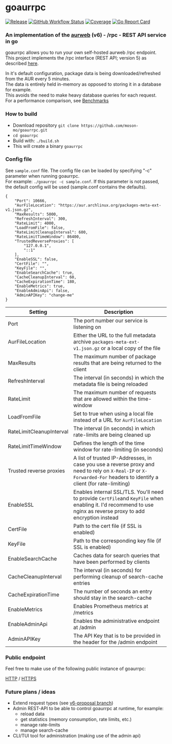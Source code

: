# goaurrpc
[![Release](https://img.shields.io/github/v/release/moson-mo/goaurrpc)](https://github.com/moson-mo/goaurrpc/releases) [![GitHub Workflow Status](https://img.shields.io/github/workflow/status/moson-mo/goaurrpc/Go)](https://github.com/moson-mo/goaurrpc/actions) [![Coverage](https://img.shields.io/badge/Coverage-97.9%25-brightgreen)](https://github.com/moson-mo/goaurrpc/blob/main/test_coverage.out) [![Go Report Card](https://goreportcard.com/badge/github.com/moson-mo/goaurrpc)](https://goreportcard.com/report/github.com/moson-mo/goaurrpc)

### An implementation of the [aurweb](https://gitlab.archlinux.org/archlinux/aurweb) (v6) - /rpc - REST API service in go

goaurrpc allows you to run your own self-hosted aurweb /rpc endpoint.  
This project implements the /rpc interface (REST API; version 5) as described [here](https://aur.archlinux.org/rpc/).  

In it's default configuration, package data is being downloaded/refreshed from the AUR every 5 minutes.  
The data is entirely held in-memory as opposed to storing it in a database for example.  
This avoids the need to make heavy database queries for each request.  
For a performance comparison, see [Benchmarks](BENCHMARKS.md)

### How to build

- Download repository `git clone https://github.com/moson-mo/goaurrpc.git`
- `cd goaurrpc`
- Build with: `./build.sh`
- This will create a binary `goaurrpc`

### Config file

See `sample.conf` file. The config file can be loaded by specifying "-c" parameter when running goaurrpc.  
For example: `./goaurrpc -c sample.conf`.
If this parameter is not passed, the default config will be used (sample.conf contains the defaults).  

```
{
	"Port": 10666,
	"AurFileLocation": "https://aur.archlinux.org/packages-meta-ext-v1.json.gz",
	"MaxResults": 5000,
	"RefreshInterval": 300,
	"RateLimit": 4000,
	"LoadFromFile": false,
	"RateLimitCleanupInterval": 600,
	"RateLimitTimeWindow": 86400,
	"TrustedReverseProxies": [
		"127.0.0.1",
		"::1"
	],
	"EnableSSL": false,
	"CertFile": "",
	"KeyFile": "",
	"EnableSearchCache": true,
	"CacheCleanupInterval": 60,
	"CacheExpirationTime": 180,
	"EnableMetrics": true,
	"EnableAdminApi": false,
	"AdminAPIKey": "change-me"
}
```

| Setting | Description |
| ------ | ------ |
| Port | The port number our service is listening on |
| AurFileLocation | Either the URL to the full metadata archive `packages-meta-ext-v1.json.gz` or a local copy of the file |
| MaxResults | The maximum number of package results that are being returned to the client |
| RefreshInterval | The interval (in seconds) in which the metadata file is being reloaded |
| RateLimit | The maximum number of requests that are allowed within the time-window |
| LoadFromFile | Set to true when using a local file instead of a URL for `AurFileLocation` |
| RateLimitCleanupInterval | The interval (in seconds) in which rate-limits are being cleaned up |
| RateLimitTimeWindow | Defines the length of the time window for rate-limiting (in seconds) |
| Trusted reverse proxies | A list of trusted IP-Addresses, in case you use a reverse proxy and need to rely on `X-Real-IP` or `X-Forwarded-For` headers to identify a client (for rate-limiting) |
| EnableSSL | Enables internal SSL/TLS. You'll need to provide `CertFile`and `KeyFile` when enabling it. I'd recommend to use nginx as reverse proxy to add encryption instead |
| CertFile | Path to the cert file (if SSL is enabled) |
| KeyFile | Path to the corresponding key file (if SSL is enabled) |
| EnableSearchCache | Caches data for search queries that have been performed by clients |
| CacheCleanupInterval | The interval (in seconds) for performing cleanup of search-cache entries |
| CacheExpirationTime | The number of seconds an entry should stay in the search-cache |
| EnableMetrics | Enables Prometheus metrics at /metrics |
| EnableAdminApi | Enables the administrative endpoint at /admin |
| AdminAPIKey | The API Key that is to be provided in the header for the /admin endpoint |

### Public endpoint

Feel free to make use of the following public instance of goaurrpc:   

[HTTP](http://server.moson.rocks/rpc) / [HTTPS](https://server.moson.rocks/rpc)

### Future plans / ideas

- Extend request types (see [v6-proposal branch](https://github.com/moson-mo/goaurrpc/tree/v6-proposal))
- Admin REST-API to be able to control goaurrpc at runtime, for example:
  - reload data
  - get statistics (memory consumption, rate limits, etc.)
  - manage rate-limits
  - manage search-cache
- CLI/TUI tool for administration (making use of the admin api)